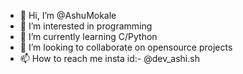 - 👋 Hi, I’m @AshuMokale
- 👀 I’m interested in programming
- 🌱 I’m currently learning C/Python
- 💞️ I’m looking to collaborate on opensource projects
- 📫 How to reach me insta id:- @dev_ashi.sh

<!---
AshuMokale/AshuMokale is a ✨ special ✨ repository because its `README.md` (this file) appears on your GitHub profile.
You can click the Preview link to take a look at your changes.
--->
